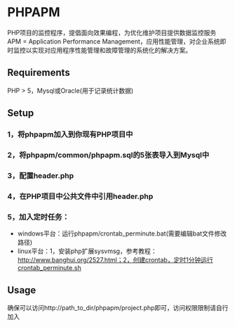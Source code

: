 PHPAPM
======
PHP项目的监控程序，提倡面向效果编程，为优化维护项目提供数据监控服务  
APM = Application Performance Management，应用性能管理，对企业系统即时监控以实现对应用程序性能管理和故障管理的系统化的解决方案。
## Requirements
PHP > 5，Mysql或Oracle(用于记录统计数据)
## Setup
### 1，将phpapm加入到你现有PHP项目中
### 2，将phpapm/common/phpapm.sql的5张表导入到Mysql中
### 3，配置header.php
### 4，在PHP项目中公共文件中引用header.php
### 5，加入定时任务：
- windows平台：运行phpapm/crontab_perminute.bat(需要编辑bat文件修改路径)
- linux平台：1，安装php扩展sysvmsg，参考教程：http://www.banghui.org/2527.html；2，创建crontab，定时1分钟运行crontab_perminute.sh

## Usage
确保可以访问http://path_to_dir/phpapm/project.php即可，访问权限限制请自行加入

